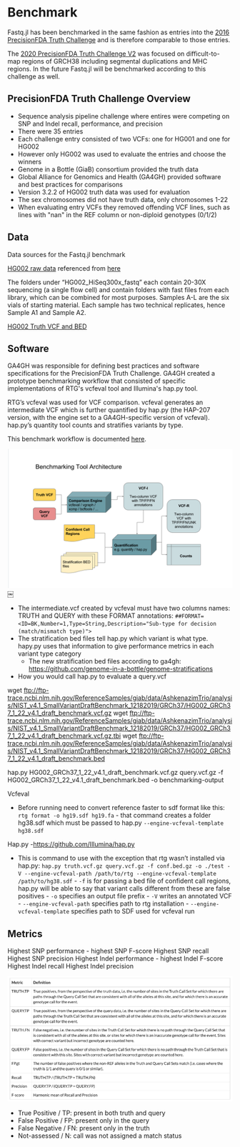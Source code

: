# Benchmark

Fastq.jl has been benchmarked in the same fashion as entries into the [2016 PrecisionFDA Truth Challenge](https://precision.fda.gov/challenges/truth/results) and is therefore comparable to those entries.

The [2020 PrecisionFDA Truth Challenge V2](https://precision.fda.gov/challenges/10) was focused on difficult-to-map regions of GRCH38 including segmental duplications and MHC regions. In the future Fastq.jl will be benchmarked according to this challenge as well.

## PrecisionFDA Truth Challenge Overview

- Sequence analysis pipeline challenge where entires were competing on SNP and Indel recall, performance, and precision
- There were 35 entries
- Each challenge entry consisted of two VCFs: one for HG001 and one for HG002
- However only HG002 was used to evaluate the entries and choose the winners
- Genome in a Bottle (GiaB) consortium provided the truth data
- Global Alliance for Genomics and Health (GA4GH) provided software and best practices for comparisons
- Version 3.2.2 of HG002 truth data was used for evaluation
- The sex chromosomes did not have truth data, only chromosomes 1-22
- When evaluating entry VCFs they removed offending VCF lines, such as lines with "nan" in the REF column or non-diploid genotypes (0/1/2)

## Data

Data sources for the Fastq.jl benchmark

[HG002 raw data](https://ftp-trace.ncbi.nlm.nih.gov/ReferenceSamples/giab/data/AshkenazimTrio/HG002_NA24385_son/NIST_HiSeq_HG002_Homogeneity-10953946/HG002_HiSeq300x_fastq/) referenced from [here](https://github.com/genome-in-a-bottle/giab_data_indexes)

The folders under “HG002_HiSeq300x_fastq” each contain 20-30X sequencing (a single flow cell) and contain folders with fast files from each library, which can be combined for most purposes. Samples A-L are the six vials of starting material. Each sample has two technical replicates, hence Sample A1 and Sample A2.

[HG002 Truth VCF and BED](https://ftp-trace.ncbi.nlm.nih.gov/giab/ftp/release/AshkenazimTrio/HG002_NA24385_son/NISTv4.2.1/GRCh38/)

## Software

GA4GH was responsible for defining best practices and software specifications for the PrecisionFDA Truth Challenge. GA4GH created a prototype benchmarking workflow that consisted of specific implementations of RTG's vcfeval tool and Illumina's hap.py tool.

RTG’s vcfeval was used for VCF comparison. vcfeval generates an intermediate VCF which is further quantified by hap.py (the HAP-207 version, with the engine set to a GA4GH-specific version of vcfeval). hap.py’s quantity tool counts and stratifies variants by type.

This benchmark workflow is documented [here](https://github.com/ga4gh/benchmarking-tools/tree/master/doc/ref-impl).

![pipeline](media/benchmark_pipeline.png)
￼

- The intermediate.vcf created by vcfeval must have two columns names: TRUTH and QUERY with these FORMAT annotations: `##FORMAT=<ID=BK,Number=1,Type=String,Description="Sub-type for decision (match/mismatch type)">`
- The stratification bed files tell hap.py which variant is what type. hapy.py uses that information to give performance metrics in each variant type category
  - The new stratification bed files according to ga4gh: https://github.com/genome-in-a-bottle/genome-stratifications
- How you would call hap.py to evaluate a query.vcf

wget ftp://ftp-trace.ncbi.nlm.nih.gov/ReferenceSamples/giab/data/AshkenazimTrio/analysis/NIST_v4.1_SmallVariantDraftBenchmark_12182019/GRCh37/HG002_GRCh37_1_22_v4.1_draft_benchmark.vcf.gz
wget ftp://ftp-trace.ncbi.nlm.nih.gov/ReferenceSamples/giab/data/AshkenazimTrio/analysis/NIST_v4.1_SmallVariantDraftBenchmark_12182019/GRCh37/HG002_GRCh37_1_22_v4.1_draft_benchmark.vcf.gz.tbi
wget ftp://ftp-trace.ncbi.nlm.nih.gov/ReferenceSamples/giab/data/AshkenazimTrio/analysis/NIST_v4.1_SmallVariantDraftBenchmark_12182019/GRCh37/HG002_GRCh37_1_22_v4.1_draft_benchmark.bed

hap.py HG002_GRCh37_1_22_v4.1_draft_benchmark.vcf.gz query.vcf.gz -f HG002_GRCh37_1_22_v4.1_draft_benchmark.bed -o benchmarking-output

Vcfeval

- Before running need to convert reference faster to sdf format like this:
  `rtg format -o hg19.sdf hg19.fa` - that command creates a folder hg38.sdf which must be passed to hap.py `--engine-vcfeval-template hg38.sdf`

Hap.py -https://github.com/Illumina/hap.py

- This is command to use with the exception that rtg wasn’t installed via hap.py:
  `hap.py truth.vcf.gz query.vcf.gz -f conf.bed.gz -o ./test -V --engine-vcfeval-path /path/to/rtg --engine-vcfeval-template /path/to/hg38.sdf` - `-f` is for passing a bed file of confident call regions, hap.py will be able to say that variant calls different from these are false positives - `-o` specifies an output file prefix - `-V` writes an annotated VCF - `--engine-vcfeval-path` specifies path to rtg installation - `--engine-vcfeval-template` specifies path to SDF used for vcfeval run

## Metrics

Highest SNP performance - highest SNP F-score
Highest SNP recall
Highest SNP precision
Highest Indel performance - highest Indel F-score
Highest Indel recall
Highest Indel precision

![metrics](media/precisionfda_metrics.png)

- True Positive / TP: present in both truth and query
- False Positive / FP: present only in the query
- False Negative / FN: present only in the truth
- Not-assessed / N: call was not assigned a match status
